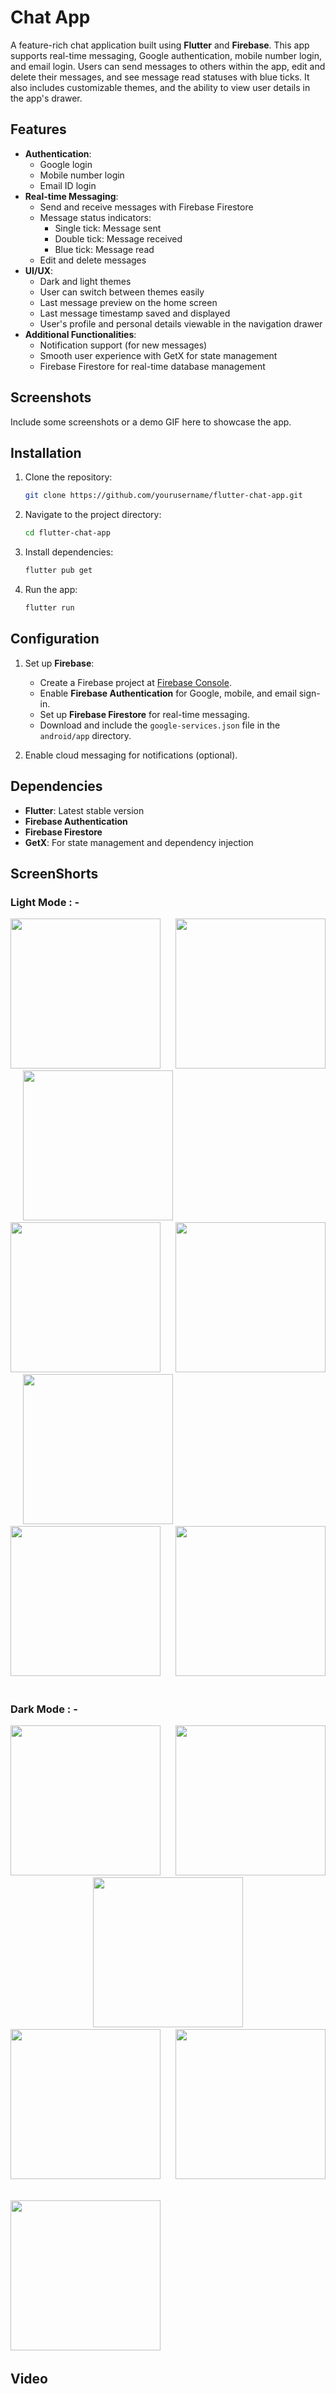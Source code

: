 # Chat App

A feature-rich chat application built using **Flutter** and **Firebase**. This app supports real-time messaging, Google authentication, mobile number login, and email login. Users can send messages to others within the app, edit and delete their messages, and see message read statuses with blue ticks. It also includes customizable themes, and the ability to view user details in the app's drawer.

## Features

- **Authentication**:
  - Google login
  - Mobile number login
  - Email ID login
- **Real-time Messaging**:
  - Send and receive messages with Firebase Firestore
  - Message status indicators:
    - Single tick: Message sent
    - Double tick: Message received
    - Blue tick: Message read
  - Edit and delete messages
- **UI/UX**:
  - Dark and light themes
  - User can switch between themes easily
  - Last message preview on the home screen
  - Last message timestamp saved and displayed
  - User's profile and personal details viewable in the navigation drawer
- **Additional Functionalities**:
  - Notification support (for new messages)
  - Smooth user experience with GetX for state management
  - Firebase Firestore for real-time database management

## Screenshots
Include some screenshots or a demo GIF here to showcase the app.

## Installation

1. Clone the repository:
    ```bash
    git clone https://github.com/yourusername/flutter-chat-app.git
    ```
2. Navigate to the project directory:
    ```bash
    cd flutter-chat-app
    ```
3. Install dependencies:
    ```bash
    flutter pub get
    ```
4. Run the app:
    ```bash
    flutter run
    ```

## Configuration

1. Set up **Firebase**:
   - Create a Firebase project at [Firebase Console](https://console.firebase.google.com/).
   - Enable **Firebase Authentication** for Google, mobile, and email sign-in.
   - Set up **Firebase Firestore** for real-time messaging.
   - Download and include the `google-services.json` file in the `android/app` directory.

2. Enable cloud messaging for notifications (optional).

## Dependencies

- **Flutter**: Latest stable version
- **Firebase Authentication**
- **Firebase Firestore**
- **GetX**: For state management and dependency injection

## ScreenShorts

### **Light Mode : -** 
<p align='center'>
  
  <img src='https://github.com/user-attachments/assets/292730be-6804-4789-a063-72157dcfd02f' width=240> &nbsp;&nbsp;&nbsp;&nbsp;
  <img src='https://github.com/user-attachments/assets/b08d828b-6ddc-427f-b3d9-9d76ede5e1cc' width=240> &nbsp;&nbsp;&nbsp;&nbsp;
  <img src='https://github.com/user-attachments/assets/84aa1875-041d-4bce-a2cf-a20819fa2726' width=240> &nbsp;&nbsp;&nbsp;&nbsp;
  <img src='https://github.com/user-attachments/assets/fd8ccb0d-41ad-43f1-b073-fcd3cde21d32' width=240> &nbsp;&nbsp;&nbsp;&nbsp;
  <img src='https://github.com/user-attachments/assets/332cd929-50a4-4d06-a252-21cf729071ef' width=240> &nbsp;&nbsp;&nbsp;&nbsp;
  <img src='https://github.com/user-attachments/assets/b807b083-35de-4802-a292-aa0c7bc4fbc1' width=240> &nbsp;&nbsp;&nbsp;&nbsp;
  <img src='https://github.com/user-attachments/assets/4d5c1ecd-57ad-460d-bd83-d73f68db73f1' width=240> &nbsp;&nbsp;&nbsp;&nbsp;
  <img src='https://github.com/user-attachments/assets/05e2093a-e8fa-4b15-9227-41de60fd7484' width=240> &nbsp;&nbsp;&nbsp;&nbsp;
  
  
</p>

### **Dark Mode : -**


<p align ='center'>
  <img src='https://github.com/user-attachments/assets/9311d6d2-f261-4e03-876f-bb85228bf3b1' width=240> &nbsp;&nbsp;&nbsp;&nbsp;
  <img src='https://github.com/user-attachments/assets/f2a7c914-a1e4-4740-9bcf-f3f3aabe5ff9' width=240> &nbsp;&nbsp;&nbsp;&nbsp;
  <img src='https://github.com/user-attachments/assets/c39eb669-a424-4988-8d3e-df4e4d9c549c' width=240> &nbsp;&nbsp;&nbsp;&nbsp;
  <img src='https://github.com/user-attachments/assets/6e49acb2-843b-4f7f-9470-6ca335d0f92f' width=240> &nbsp;&nbsp;&nbsp;&nbsp;
  <img src='https://github.com/user-attachments/assets/a43c5f86-0167-4139-acae-65645d8f8324' width=240> &nbsp;&nbsp;&nbsp;&nbsp;
  
  <img src='https://github.com/user-attachments/assets/92eef036-1f58-401e-9c4c-c745438e3078' width=240> &nbsp;&nbsp;&nbsp;&nbsp;
 
</p>



## Video


